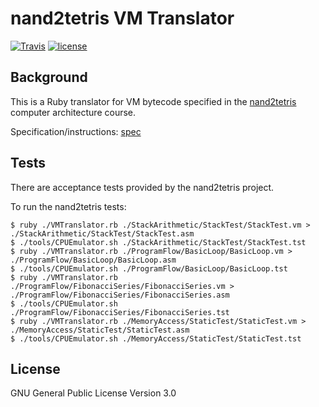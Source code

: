 # nand2tetris VM Translator

[![Travis](https://img.shields.io/travis/yitznewton/nand2tetris_vm_translator.svg)](https://travis-ci.org/yitznewton/nand2tetris_vm_translator/)
[![license](https://img.shields.io/github/license/yitznewton/nand2tetris_vm_translator.svg)](https://www.gnu.org/copyleft/gpl.html)

## Background

This is a Ruby translator for VM bytecode specified in the
[nand2tetris](http://www.nand2tetris.org/) computer architecture course.

Specification/instructions: [spec](http://www.nand2tetris.org/chapters/chapter%2007.pdf)

## Tests

There are acceptance tests provided by the nand2tetris project.

To run the nand2tetris tests:

```shell
$ ruby ./VMTranslator.rb ./StackArithmetic/StackTest/StackTest.vm > ./StackArithmetic/StackTest/StackTest.asm
$ ./tools/CPUEmulator.sh ./StackArithmetic/StackTest/StackTest.tst
$ ruby ./VMTranslator.rb ./ProgramFlow/BasicLoop/BasicLoop.vm > ./ProgramFlow/BasicLoop/BasicLoop.asm
$ ./tools/CPUEmulator.sh ./ProgramFlow/BasicLoop/BasicLoop.tst
$ ruby ./VMTranslator.rb ./ProgramFlow/FibonacciSeries/FibonacciSeries.vm > ./ProgramFlow/FibonacciSeries/FibonacciSeries.asm
$ ./tools/CPUEmulator.sh ./ProgramFlow/FibonacciSeries/FibonacciSeries.tst
$ ruby ./VMTranslator.rb ./MemoryAccess/StaticTest/StaticTest.vm > ./MemoryAccess/StaticTest/StaticTest.asm
$ ./tools/CPUEmulator.sh ./MemoryAccess/StaticTest/StaticTest.tst
```

## License

GNU General Public License Version 3.0
